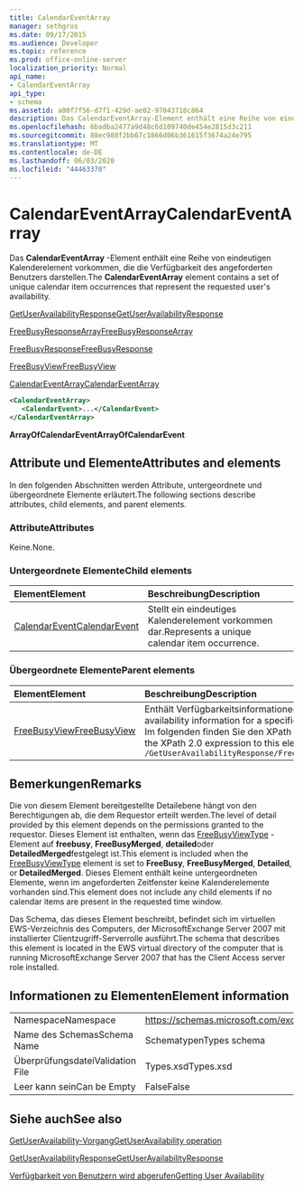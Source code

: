 ```yaml
---
title: CalendarEventArray
manager: sethgros
ms.date: 09/17/2015
ms.audience: Developer
ms.topic: reference
ms.prod: office-online-server
localization_priority: Normal
api_name:
- CalendarEventArray
api_type:
- schema
ms.assetid: a00f7f56-d7f1-429d-ae02-97043718c864
description: Das CalendarEventArray-Element enthält eine Reihe von eindeutigen Kalenderelement vorkommen, die die Verfügbarkeit des angeforderten Benutzers darstellen.
ms.openlocfilehash: 6badba2477a9d48c6d109740de454e2815d3c211
ms.sourcegitcommit: 88ec988f2bb67c1866d06b361615f3674a24e795
ms.translationtype: MT
ms.contentlocale: de-DE
ms.lasthandoff: 06/03/2020
ms.locfileid: "44463370"
---
```

# <a name="calendareventarray"></a><span data-ttu-id="9cba5-103">CalendarEventArray</span><span class="sxs-lookup"><span data-stu-id="9cba5-103">CalendarEventArray</span></span>

<span data-ttu-id="9cba5-104">Das **CalendarEventArray** -Element enthält eine Reihe von eindeutigen Kalenderelement vorkommen, die die Verfügbarkeit des angeforderten Benutzers darstellen.</span><span class="sxs-lookup"><span data-stu-id="9cba5-104">The **CalendarEventArray** element contains a set of unique calendar item occurrences that represent the requested user's availability.</span></span> 
  
[<span data-ttu-id="9cba5-105">GetUserAvailabilityResponse</span><span class="sxs-lookup"><span data-stu-id="9cba5-105">GetUserAvailabilityResponse</span></span>](getuseravailabilityresponse.md)
  
[<span data-ttu-id="9cba5-106">FreeBusyResponseArray</span><span class="sxs-lookup"><span data-stu-id="9cba5-106">FreeBusyResponseArray</span></span>](freebusyresponsearray.md)
  
[<span data-ttu-id="9cba5-107">FreeBusyResponse</span><span class="sxs-lookup"><span data-stu-id="9cba5-107">FreeBusyResponse</span></span>](freebusyresponse.md)
  
[<span data-ttu-id="9cba5-108">FreeBusyView</span><span class="sxs-lookup"><span data-stu-id="9cba5-108">FreeBusyView</span></span>](freebusyview.md)
  
[<span data-ttu-id="9cba5-109">CalendarEventArray</span><span class="sxs-lookup"><span data-stu-id="9cba5-109">CalendarEventArray</span></span>](calendareventarray.md)
  
```xml
<CalendarEventArray>
   <CalendarEvent>...</CalendarEvent>
</CalendarEventArray>
```

 <span data-ttu-id="9cba5-110">**ArrayOfCalendarEvent**</span><span class="sxs-lookup"><span data-stu-id="9cba5-110">**ArrayOfCalendarEvent**</span></span>
## <a name="attributes-and-elements"></a><span data-ttu-id="9cba5-111">Attribute und Elemente</span><span class="sxs-lookup"><span data-stu-id="9cba5-111">Attributes and elements</span></span>

<span data-ttu-id="9cba5-112">In den folgenden Abschnitten werden Attribute, untergeordnete und übergeordnete Elemente erläutert.</span><span class="sxs-lookup"><span data-stu-id="9cba5-112">The following sections describe attributes, child elements, and parent elements.</span></span>
  
### <a name="attributes"></a><span data-ttu-id="9cba5-113">Attribute</span><span class="sxs-lookup"><span data-stu-id="9cba5-113">Attributes</span></span>

<span data-ttu-id="9cba5-114">Keine.</span><span class="sxs-lookup"><span data-stu-id="9cba5-114">None.</span></span>
  
### <a name="child-elements"></a><span data-ttu-id="9cba5-115">Untergeordnete Elemente</span><span class="sxs-lookup"><span data-stu-id="9cba5-115">Child elements</span></span>

|<span data-ttu-id="9cba5-116">**Element**</span><span class="sxs-lookup"><span data-stu-id="9cba5-116">**Element**</span></span>|<span data-ttu-id="9cba5-117">**Beschreibung**</span><span class="sxs-lookup"><span data-stu-id="9cba5-117">**Description**</span></span>|
|:-----|:-----|
|[<span data-ttu-id="9cba5-118">CalendarEvent</span><span class="sxs-lookup"><span data-stu-id="9cba5-118">CalendarEvent</span></span>](calendarevent.md) <br/> |<span data-ttu-id="9cba5-119">Stellt ein eindeutiges Kalenderelement vorkommen dar.</span><span class="sxs-lookup"><span data-stu-id="9cba5-119">Represents a unique calendar item occurrence.</span></span>  <br/> |
   
### <a name="parent-elements"></a><span data-ttu-id="9cba5-120">Übergeordnete Elemente</span><span class="sxs-lookup"><span data-stu-id="9cba5-120">Parent elements</span></span>

|<span data-ttu-id="9cba5-121">**Element**</span><span class="sxs-lookup"><span data-stu-id="9cba5-121">**Element**</span></span>|<span data-ttu-id="9cba5-122">**Beschreibung**</span><span class="sxs-lookup"><span data-stu-id="9cba5-122">**Description**</span></span>|
|:-----|:-----|
|[<span data-ttu-id="9cba5-123">FreeBusyView</span><span class="sxs-lookup"><span data-stu-id="9cba5-123">FreeBusyView</span></span>](freebusyview.md) <br/> |<span data-ttu-id="9cba5-124">Enthält Verfügbarkeitsinformationen für einen bestimmten Benutzer.</span><span class="sxs-lookup"><span data-stu-id="9cba5-124">Contains availability information for a specific user.</span></span>  <br/> <span data-ttu-id="9cba5-125">Im folgenden finden Sie den XPath 2,0-Ausdruck für dieses Element:</span><span class="sxs-lookup"><span data-stu-id="9cba5-125">The following is the XPath 2.0 expression to this element:</span></span>  <br/>  `/GetUserAvailabilityResponse/FreeBusyResponseArray/FreeBusyResponse/FreeBusyView` <br/> |
   
## <a name="remarks"></a><span data-ttu-id="9cba5-126">Bemerkungen</span><span class="sxs-lookup"><span data-stu-id="9cba5-126">Remarks</span></span>

<span data-ttu-id="9cba5-127">Die von diesem Element bereitgestellte Detailebene hängt von den Berechtigungen ab, die dem Requestor erteilt werden.</span><span class="sxs-lookup"><span data-stu-id="9cba5-127">The level of detail provided by this element depends on the permissions granted to the requestor.</span></span> <span data-ttu-id="9cba5-128">Dieses Element ist enthalten, wenn das [FreeBusyViewType](freebusyviewtype.md) -Element auf **freebusy**, **FreeBusyMerged**, **detailed**oder **DetailedMerged**festgelegt ist.</span><span class="sxs-lookup"><span data-stu-id="9cba5-128">This element is included when the [FreeBusyViewType](freebusyviewtype.md) element is set to **FreeBusy**, **FreeBusyMerged**, **Detailed**, or **DetailedMerged**.</span></span> <span data-ttu-id="9cba5-129">Dieses Element enthält keine untergeordneten Elemente, wenn im angeforderten Zeitfenster keine Kalenderelemente vorhanden sind.</span><span class="sxs-lookup"><span data-stu-id="9cba5-129">This element does not include any child elements if no calendar items are present in the requested time window.</span></span> 
  
<span data-ttu-id="9cba5-130">Das Schema, das dieses Element beschreibt, befindet sich im virtuellen EWS-Verzeichnis des Computers, der MicrosoftExchange Server 2007 mit installierter Clientzugriff-Serverrolle ausführt.</span><span class="sxs-lookup"><span data-stu-id="9cba5-130">The schema that describes this element is located in the EWS virtual directory of the computer that is running MicrosoftExchange Server 2007 that has the Client Access server role installed.</span></span>
  
## <a name="element-information"></a><span data-ttu-id="9cba5-131">Informationen zu Elementen</span><span class="sxs-lookup"><span data-stu-id="9cba5-131">Element information</span></span>

|||
|:-----|:-----|
|<span data-ttu-id="9cba5-132">Namespace</span><span class="sxs-lookup"><span data-stu-id="9cba5-132">Namespace</span></span>  <br/> |https://schemas.microsoft.com/exchange/services/2006/types  <br/> |
|<span data-ttu-id="9cba5-133">Name des Schemas</span><span class="sxs-lookup"><span data-stu-id="9cba5-133">Schema Name</span></span>  <br/> |<span data-ttu-id="9cba5-134">Schematypen</span><span class="sxs-lookup"><span data-stu-id="9cba5-134">Types schema</span></span>  <br/> |
|<span data-ttu-id="9cba5-135">Überprüfungsdatei</span><span class="sxs-lookup"><span data-stu-id="9cba5-135">Validation File</span></span>  <br/> |<span data-ttu-id="9cba5-136">Types.xsd</span><span class="sxs-lookup"><span data-stu-id="9cba5-136">Types.xsd</span></span>  <br/> |
|<span data-ttu-id="9cba5-137">Leer kann sein</span><span class="sxs-lookup"><span data-stu-id="9cba5-137">Can be Empty</span></span>  <br/> |<span data-ttu-id="9cba5-138">False</span><span class="sxs-lookup"><span data-stu-id="9cba5-138">False</span></span>  <br/> |
   
## <a name="see-also"></a><span data-ttu-id="9cba5-139">Siehe auch</span><span class="sxs-lookup"><span data-stu-id="9cba5-139">See also</span></span>



[<span data-ttu-id="9cba5-140">GetUserAvailability-Vorgang</span><span class="sxs-lookup"><span data-stu-id="9cba5-140">GetUserAvailability operation</span></span>](getuseravailability-operation.md)
  
[<span data-ttu-id="9cba5-141">GetUserAvailabilityResponse</span><span class="sxs-lookup"><span data-stu-id="9cba5-141">GetUserAvailabilityResponse</span></span>](getuseravailabilityresponse.md)


[<span data-ttu-id="9cba5-142">Verfügbarkeit von Benutzern wird abgerufen</span><span class="sxs-lookup"><span data-stu-id="9cba5-142">Getting User Availability</span></span>](https://msdn.microsoft.com/library/d4133fcb-9b0f-4e6b-aadf-a389da83516a%28Office.15%29.aspx)

